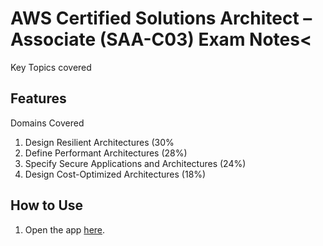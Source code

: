 #  AWS Certified Solutions Architect – Associate (SAA-C03) Exam Notes<

Key Topics covered

## Features

Domains Covered

1. Design Resilient Architectures (30%
2. Define Performant Architectures (28%)
3. Specify Secure Applications and Architectures (24%)
4. Design Cost-Optimized Architectures (18%)


## How to Use

1. Open the app [here](https://dinesh-collab.github.io/aws-saa-prep/).


